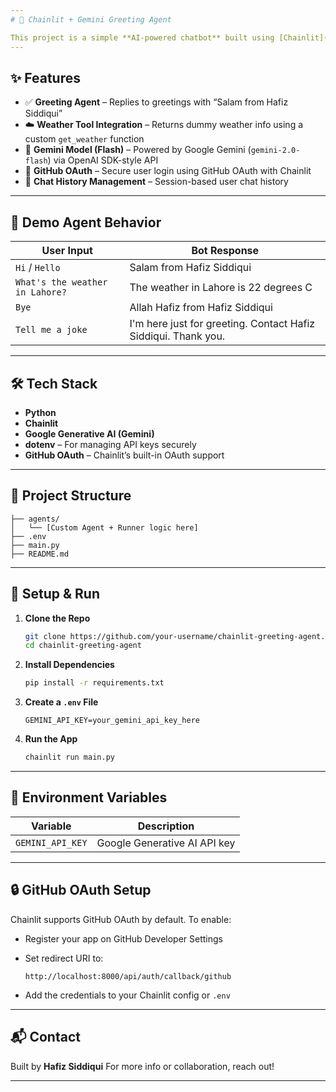 ```yaml
---
# 🤖 Chainlit + Gemini Greeting Agent

This project is a simple **AI-powered chatbot** built using [Chainlit](https://docs.chainlit.io/) and **Google Gemini (Generative AI)** through OpenAI-compatible APIs. The agent is designed to handle greetings and basic weather queries in a friendly, culturally contextual way.
---
```


## ✨ Features

- ✅ **Greeting Agent** – Replies to greetings with “Salam from Hafiz Siddiqui”
- ☁️ **Weather Tool Integration** – Returns dummy weather info using a custom `get_weather` function
- 🧠 **Gemini Model (Flash)** – Powered by Google Gemini (`gemini-2.0-flash`) via OpenAI SDK-style API
- 🔐 **GitHub OAuth** – Secure user login using GitHub OAuth with Chainlit
- 💬 **Chat History Management** – Session-based user chat history

---

## 🚀 Demo Agent Behavior

| User Input                      | Bot Response                                                   |
| ------------------------------- | -------------------------------------------------------------- |
| `Hi` / `Hello`                  | Salam from Hafiz Siddiqui                                      |
| `What's the weather in Lahore?` | The weather in Lahore is 22 degrees C                          |
| `Bye`                           | Allah Hafiz from Hafiz Siddiqui                                |
| `Tell me a joke`                | I'm here just for greeting. Contact Hafiz Siddiqui. Thank you. |

---

## 🛠️ Tech Stack

- **Python**
- **Chainlit**
- **Google Generative AI (Gemini)**
- **dotenv** – For managing API keys securely
- **GitHub OAuth** – Chainlit’s built-in OAuth support

---

## 📁 Project Structure

```
├── agents/
│   └── [Custom Agent + Runner logic here]
├── .env
├── main.py
├── README.md
```

---

## 🧪 Setup & Run

1. **Clone the Repo**

   ```bash
   git clone https://github.com/your-username/chainlit-greeting-agent.git
   cd chainlit-greeting-agent
   ```

2. **Install Dependencies**

   ```bash
   pip install -r requirements.txt
   ```

3. **Create a `.env` File**

   ```env
   GEMINI_API_KEY=your_gemini_api_key_here
   ```

4. **Run the App**

   ```bash
   chainlit run main.py
   ```

---

## 🔑 Environment Variables

| Variable         | Description                  |
| ---------------- | ---------------------------- |
| `GEMINI_API_KEY` | Google Generative AI API key |

---

## 🔒 GitHub OAuth Setup

Chainlit supports GitHub OAuth by default. To enable:

- Register your app on GitHub Developer Settings
- Set redirect URI to:

  ```
  http://localhost:8000/api/auth/callback/github
  ```

- Add the credentials to your Chainlit config or `.env`

---

## 📬 Contact

Built by **Hafiz Siddiqui**
For more info or collaboration, reach out!

---
